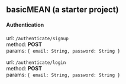 basicMEAN (a starter project)
---

#### Authentication
url: `/authenticate/signup`  
method: **POST**  
params: `{ email: String, password: String }`
  
url: `/authenticate/login`  
method: **POST**  
params: `{ email: String, password: String }`  
  
